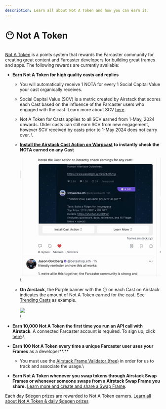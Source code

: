 ```yaml
---
description: Learn all about Not A Token and how you can earn it.
---
```


# 😶 Not A Token

\
[Not A Token](https://airstack.xyz/notatoken) is a points system that rewards the Farcaster community for creating great content and Farcaster developers for building great frames and apps. The following rewards are currently available:



* **Earn Not A Token for high quality casts and replies**&#x20;
  * You will automatically receive 1 NOTA for every 1 Social Capital Value your cast organically receives.&#x20;
  * Social Capital Value (SCV) is a metric created by Airstack that scores each Cast based on the influence of the Farcaster users who engaged with the cast. Learn more about SCV [here](https://docs.airstack.xyz/airstack-docs-and-faqs/abstractions/trending-casts/social-capital-value).&#x20;
  * Not A Token for Casts applies to all SCV earned from 1-May, 2024 onwards. Older casts can still earn SCV from new engagement, however SCV received by casts prior to 1-May 2024 does not carry over. \

  * [**Install the Airstack Cast Action on Warpcast**](https://warpcast.com/\~/add-cast-action?url=https%3A%2F%2Fframes.airstack.xyz%2Fne%2Faction) **to instantly check the NOTA earned on any Cast** \
    \
    ![](.gitbook/assets/cast-action.gif)\

  * **On Airstack,** the Purple banner with the 😶 on each Cast on Airstack indicates the amount of Not A Token earned for the cast. See [Trending Casts](https://airstack.xyz/trending-casts) as example. \
    \
    ![](<.gitbook/assets/Screenshot 2024-05-01 at 8.07.19 AM.png>)\
    \

* **Earn 10,000 Not A Token the first time you run an API call with Airstack**. A connected Farcaster account is required. To sign up, click [here](https://app.airstack.xyz).\

* **Earn 100 Not A Token every time a unique Farcaster user uses your Frames** as a developer**.**&#x20;
  * You must use the [Airstack Frame Validator (free)](farcaster/farcaster-frames/frames-validator.md) in order for us to track and associate the usage.\

* **Earn Not A Token whenever you swap tokens through Airstack Swap Frames or whenever someone swaps from a Airstack Swap Frame you share.** [Learn more and create and share a Swap Frame](https://airstack.xyz/notatoken).&#x20;

Each day $degen prizes are rewarded to Not A Token earners. [Learn all about Not A Token & daily $degen prizes](https://airstack.xyz/notatoken)

